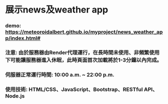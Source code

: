 # 展示news及weather app
### demo: https://meteoroidalbert.github.io/myproject/news_weather_app/index.html#
### 注意: 由於服務器由Render代理運行，在長時間未使用、非頻繁使用下可能讓服務器進入休眠，此時頁面首次加載將於1-3分鐘以內完成。
### 伺服器正常運行時間: 10:00 a.m. ~ 22:00 p.m.
### 使用技術: HTML/CSS、JavaScript、Bootstrap、RESTful API、Node.js
